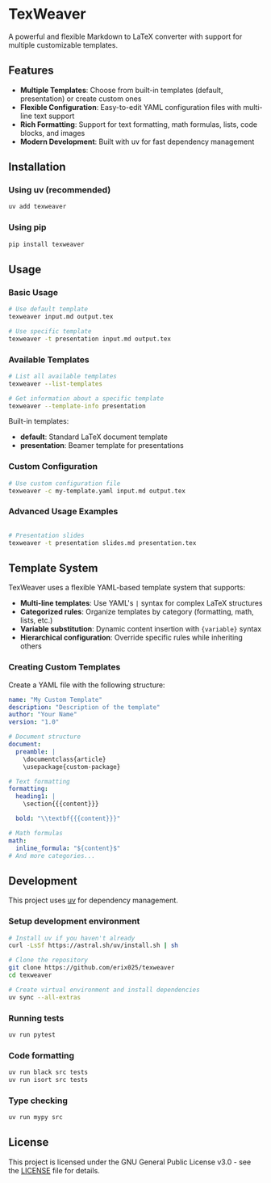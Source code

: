 # TexWeaver

A powerful and flexible Markdown to LaTeX converter with support for multiple customizable templates.

## Features

- **Multiple Templates**: Choose from built-in templates (default, presentation) or create custom ones
- **Flexible Configuration**: Easy-to-edit YAML configuration files with multi-line text support
- **Rich Formatting**: Support for text formatting, math formulas, lists, code blocks, and images
- **Modern Development**: Built with uv for fast dependency management

## Installation

### Using uv (recommended)

```bash
uv add texweaver
```

### Using pip

```bash
pip install texweaver
```

## Usage

### Basic Usage

```bash
# Use default template
texweaver input.md output.tex

# Use specific template
texweaver -t presentation input.md output.tex
```

### Available Templates

```bash
# List all available templates
texweaver --list-templates

# Get information about a specific template
texweaver --template-info presentation
```

Built-in templates:

- **default**: Standard LaTeX document template
- **presentation**: Beamer template for presentations

### Custom Configuration

```bash
# Use custom configuration file
texweaver -c my-template.yaml input.md output.tex
```

### Advanced Usage Examples

```bash

# Presentation slides
texweaver -t presentation slides.md presentation.tex
```

## Template System

TexWeaver uses a flexible YAML-based template system that supports:

- **Multi-line templates**: Use YAML's `|` syntax for complex LaTeX structures
- **Categorized rules**: Organize templates by category (formatting, math, lists, etc.)
- **Variable substitution**: Dynamic content insertion with `{variable}` syntax
- **Hierarchical configuration**: Override specific rules while inheriting others

### Creating Custom Templates

Create a YAML file with the following structure:

```yaml
name: "My Custom Template"
description: "Description of the template"
author: "Your Name"
version: "1.0"

# Document structure
document:
  preamble: |
    \documentclass{article}
    \usepackage{custom-package}

# Text formatting
formatting:
  heading1: |
    \section{{{content}}}

  bold: "\\textbf{{{content}}}"

# Math formulas
math:
  inline_formula: "${content}$"
# And more categories...
```

## Development

This project uses [uv](https://docs.astral.sh/uv/) for dependency management.

### Setup development environment

```bash
# Install uv if you haven't already
curl -LsSf https://astral.sh/uv/install.sh | sh

# Clone the repository
git clone https://github.com/erix025/texweaver
cd texweaver

# Create virtual environment and install dependencies
uv sync --all-extras
```

### Running tests

```bash
uv run pytest
```

### Code formatting

```bash
uv run black src tests
uv run isort src tests
```

### Type checking

```bash
uv run mypy src
```

## License

This project is licensed under the GNU General Public License v3.0 - see the [LICENSE](LICENSE) file for details.
